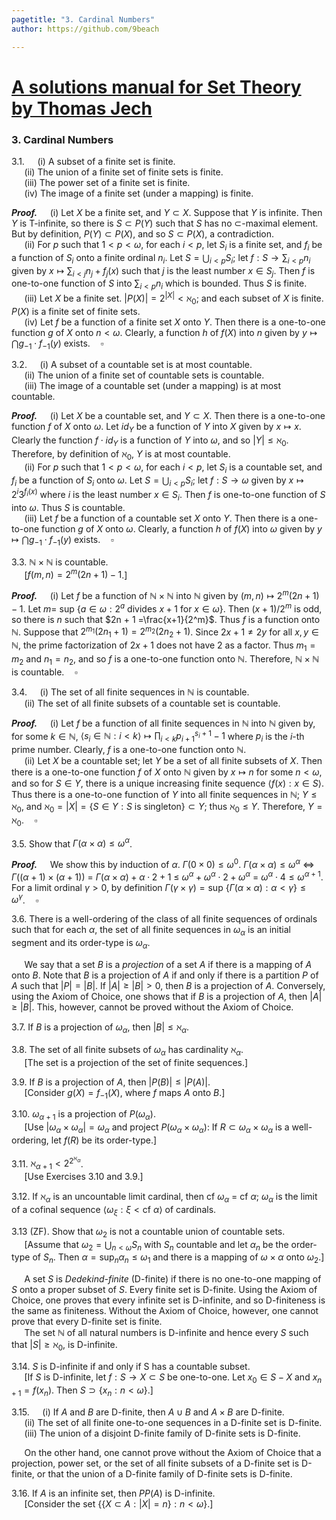 ```yaml
---
pagetitle: "3. Cardinal Numbers"
author: https://github.com/9beach

---
```

# [A solutions manual for Set Theory by Thomas Jech](README.md)
### 3. Cardinal Numbers

3.1.&nbsp;$\quad$(i) A subset of a finite set is finite.\
&nbsp;$\quad$(ii) The union of a finite set of finite sets is finite.\
&nbsp;$\quad$(iii) The power set of a finite set is finite.\
&nbsp;$\quad$(iv) The image of a finite set (under a mapping) is finite.

**_Proof._**&nbsp;$\quad$(i) Let $X$ be a finite set, and $Y\subset X$.
Suppose that $Y$ is infinite.
Then $Y$ is T-infinite, so there is $S\subset P(Y)$ such that $S$ has
no $\subset$-maximal element. But by definition, $P(Y)\subset P(X)$, and
so $S\subset P(X)$, a contradiction.\
&nbsp;$\quad$(ii) For $p$ such that $1<p<\omega$, for each $i<p$,
let $S_{i}$ is a finite set, and $f_{i}$ be a function of $S_i$ onto
a finite ordinal $n_i$.
Let $S=\bigcup_{i<p}S_i$; let
$f:S\to\sum_{i<p}n_i$ given by $x\mapsto\sum_{i<j}n_j+f_j(x)$ such that
$j$ is the least number $x\in S_j$. Then $f$ is one-to-one function
of $S$ into $\sum_{i<p}n_i$ which is bounded. Thus $S$ is finite.\
&nbsp;$\quad$(iii) Let $X$ be a finite set. $|P(X)|=2^{|X|}
<\aleph_0$; and each subset of $X$ is finite. $P(X)$ is a finite set
of finite sets.\
&nbsp;$\quad$(iv) Let $f$ be a function of a finite set $X$ onto $Y$.
Then there is a one-to-one function $g$ of $X$ onto $n<\omega$.
Clearly, a function $h$ of $f(X)$ into $n$ given by $y\mapsto
\bigcap{g_{-1}\cdot f_{-1}(y)}$ exists.$\quad\square$

3.2.&nbsp;$\quad$(i) A subset of a countable set is at most countable.\
&nbsp;$\quad$(ii) The union of a finite set of countable sets is countable.\
&nbsp;$\quad$(iii) The image of a countable set (under a mapping) is at most
countable.

**_Proof._**&nbsp;$\quad$(i) Let $X$ be a countable set, and $Y\subset X$.
Then there is a one-to-one function $f$ of $X$ onto $\omega$.
Let $id_Y$ be a function of $Y$ into $X$ given by $x\mapsto x$. Clearly
the function $f\cdot id_Y$ is a function of $Y$ into $\omega$, and so
$|Y|\le\aleph_0$. Therefore, by definition of $\aleph_0$, $Y$ is at most
countable.\
&nbsp;$\quad$(ii) For $p$ such that $1<p<\omega$, for each $i<p$,
let $S_{i}$ is a countable set, and $f_{i}$ be a function of $S_i$ onto
$\omega$.
Let $S=\bigcup_{i<p}S_i$; let
$f:S\to\omega$ given by $x\mapsto 2^i 3^{f_i(x)}$ where
$i$ is the least number $x\in S_i$. Then $f$ is one-to-one function
of $S$ into $\omega$. Thus $S$ is countable.\
&nbsp;$\quad$(iii) Let $f$ be a function of a countable set $X$ onto $Y$.
Then there is a one-to-one function $g$ of $X$ onto $\omega$.
Clearly, a function $h$ of $f(X)$ into $\omega$ given by $y\mapsto
\bigcap{g_{-1}\cdot f_{-1}(y)}$ exists.$\quad\square$

3.3. $\mathbb{N}\times\mathbb{N}$ is countable.\
&nbsp;$\quad$[$f (m, n) = 2^m (2n + 1) - 1$.]

**_Proof._**&nbsp;$\quad$(i) Let $f$ be a function of
$\mathbb{N}\times\mathbb{N}$ into $\mathbb{N}$ given by
$(m,n)\mapsto 2^m (2n + 1) - 1$.
Let $m=$ sup $\{a\in\omega:2^a$ divides $x + 1$ for $x\in\omega\}$. Then $(x+1)/{2^m}$ is odd, so there is $n$ such that $2n + 1 =\frac{x+1}{2^m}$. Thus $f$ is a
function onto $\mathbb{N}$.
Suppose that $2^{m_1} (2{n_1} + 1)=2^{m_2}(2{n_2} + 1)$. Since
$2{x} + 1\neq2y$ for all $x,y\in\mathbb{N}$,
the prime factorization of $2{x} + 1$
does not have $2$ as a factor. Thus $m_1=m_2$ and $n_1=n_2$, and so
$f$ is a one-to-one function onto $\mathbb{N}$. Therefore, $\mathbb{N}
\times\mathbb{N}$ is countable.$\quad\square$

3.4.&nbsp;$\quad$(i) The set of all finite sequences in $\mathbb{N}$ is
countable.\
&nbsp;$\quad$(ii) The set of all finite subsets of a countable set is
countable.

**_Proof._**&nbsp;$\quad$(i) Let $f$ be a function of all finite
sequences in $\mathbb{N}$ into $\mathbb{N}$ given by, for some $k\in
\mathbb{N}$, $\langle s_i\in\mathbb{N}:i<k\rangle\mapsto
\prod_{i<k}p_{i+1}^{s_i+1}-1$ where $p_i$ is the $i$-th prime number.
Clearly, $f$ is a one-to-one function onto $\mathbb{N}$.\
&nbsp;$\quad$(ii) Let $X$ be a countable set; let $Y$ be a
set of all finite subsets of $X$. Then there is a one-to-one
function $f$ of $X$ onto $\mathbb{N}$ given by $x\mapsto n$ for
some $n<\omega$, and so for $S\in Y$, there is
a unique increasing finite
sequence $\langle f(x): x\in S\rangle$. Thus there is a one-to-one function
of $Y$ into all finite sequences in $\mathbb{N}$; $Y\le\aleph_0$,
and $\aleph_0=|X|=\{S\in Y:S\text{ is singleton}\}\subset Y$; thus
$\aleph_0\le Y$. Therefore, $Y=\aleph_0$.$\quad\square$

3.5. Show that $\Gamma(\alpha\times\alpha)\le\omega^\alpha$.

**_Proof._**&nbsp;$\quad$We show this by induction of $\alpha$.
$\Gamma(0\times 0)\le\omega^0$. $\Gamma(
\alpha\times\alpha)\le\omega^\alpha$ $\Leftrightarrow$
$\Gamma((\alpha+1)\times(\alpha+1))$ $=$ $\Gamma(\alpha\times\alpha)+
\alpha\cdot 2 + 1$ $\le$ $\omega^\alpha+\omega^\alpha\cdot 2+\omega^\alpha$
$=$ $\omega^{\alpha}\cdot 4\le\omega^{\alpha+1}$. For a limit ordinal
$\gamma>0$, by definition $\Gamma(\gamma\times\gamma)=\text{sup }\{
\Gamma(\alpha\times\alpha):\alpha<\gamma\}\le\omega^\gamma$.$\quad\square$

3.6. There is a well-ordering of the class of all finite sequences of
ordinals such that for each $\alpha$, the set of all finite sequences in
$\omega_\alpha$ is an initial segment and its order-type is $\omega_\alpha$.

&nbsp;$\quad$We say that a set $B$ is a _projection_ of a set $A$ if there is a mapping of
$A$ onto $B$. Note that $B$ is a projection of $A$ if and only if there is a
partition $P$ of $A$ such that $|P| = |B|$. If $|A|\ge |B| > 0$, then $B$ is
a projection of $A$. Conversely, using the Axiom of Choice, one shows that
if $B$ is a projection of $A$, then $|A|\ge |B|$. This, however, cannot be
proved without the Axiom of Choice.

3.7. If $B$ is a projection of $\omega_\alpha$, then $|B|\le\aleph_\alpha$.

3.8. The set of all finite subsets of $\omega_\alpha$ has cardinality $\aleph_\alpha$.\
&nbsp;$\quad$[The set is a projection of the set of finite sequences.]

3.9. If $B$ is a projection of $A$, then $|P (B)|\le |P (A)|$.\
&nbsp;$\quad$[Consider $g(X) = f_{-1}(X)$, where $f$ maps $A$ onto $B$.]

3.10. $\omega_{\alpha+1}$ is a projection of $P(\omega_\alpha )$.\
&nbsp;$\quad$[Use $|\omega_\alpha\times\omega_\alpha| =\omega_\alpha$ and
project $P(\omega_\alpha\times\omega_\alpha)$: If $R\subset\omega_\alpha
\times\omega_\alpha$ is a well-ordering,
let $f(R)$ be its order-type.]

3.11. $\aleph_{\alpha+1}<2^{2^{\aleph_\alpha}}$.\
&nbsp;$\quad$[Use Exercises 3.10 and 3.9.]

3.12. If $\aleph_\alpha$ is an uncountable limit cardinal, then cf
$\omega_\alpha$ = cf $\alpha$; $\omega_\alpha$ is the limit of
a cofinal sequence $\langle\omega_\xi :\xi <\text{cf }\alpha\rangle$
of cardinals.

3.13 (ZF). Show that $\omega_2$ is not a countable union of countable sets.\
&nbsp;$\quad$[Assume that $\omega_2=\bigcup_{n<\omega}S_n$ with $S_n$
countable and let $\alpha_n$ be the order-type of $S_n$.
Then $\alpha=\text{sup}_n\alpha_n\le\omega_1$
and there is a mapping of $\omega\times\alpha$ onto $\omega_2$.]

&nbsp;$\quad$A set $S$ is _Dedekind-finite_ (D-finite) if there is no
one-to-one mapping of $S$ onto a proper subset of $S$. Every finite set is
D-finite. Using the Axiom of Choice, one proves that every infinite set is
D-infinite, and so D-finiteness is the same as finiteness. Without the Axiom
of Choice, however, one cannot prove that every D-finite set is finite.\
&nbsp;$\quad$The set $\mathbb{N}$ of all natural numbers is D-infinite and
hence every $S$ such that $|S|\ge\aleph_0$, is D-infinite.

3.14. $S$ is D-infinite if and only if S has a countable subset.\
&nbsp;$\quad$[If $S$ is D-infinite, let $f:S\to X\subset S$ be one-to-one.
Let $x_0\in S-X$ and $x_{n+1}=f(x_n)$. Then $S\supset\{x_n:n<\omega\}$.]

3.15.&nbsp;$\quad$(i) If $A$ and $B$ are D-finite, then $A\cup B$ and
$A\times B$ are D-finite.\
&nbsp;$\quad$(ii) The set of all finite one-to-one sequences in a D-finite
set is D-finite.\
&nbsp;$\quad$(iii) The union of a disjoint D-finite family of D-finite sets
is D-finite.

&nbsp;$\quad$On the other hand, one cannot prove without the Axiom of Choice
that a projection, power set, or the set of all finite subsets of a D-finite
set is D-finite, or that the union of a D-finite family of D-finite sets is
D-finite.

3.16. If $A$ is an infinite set, then $PP(A)$ is D-infinite.\
&nbsp;$\quad$[Consider the set $\{\{X\subset A:|X|=n\}:n<\omega\}$.]
